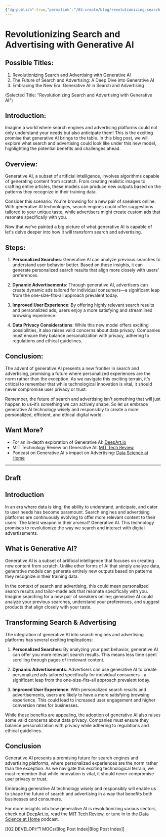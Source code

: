 ```yaml
---
{"dg-publish":true,"permalink":"/03-create/blog/revolutionizing-search-and-advertising-with-generative-ai/","tags":["advertising","generative-ai","search"]}
---
```



# Revolutionizing Search and Advertising with Generative AI

## Possible Titles:
1. Revolutionizing Search and Advertising with Generative AI
2. The Future of Search and Advertising: A Deep Dive into Generative AI
3. Embracing the New Era: Generative AI in Search and Advertising 

(Selected Title: "Revolutionizing Search and Advertising with Generative AI")

## Introduction:
Imagine a world where search engines and advertising platforms could not only understand your needs but also anticipate them! This is the exciting promise that generative AI brings to the table. In this blog post, we will explore what search and advertising could look like under this new model, highlighting the potential benefits and challenges ahead.

## Overview:
Generative AI, a subset of artificial intelligence, involves algorithms capable of generating content from scratch. From creating realistic images to crafting entire articles, these models can produce new outputs based on the patterns they recognize in their training data.

Consider this scenario: You're browsing for a new pair of sneakers online. With generative AI technologies, search engines could offer suggestions tailored to your unique taste, while advertisers might create custom ads that resonate specifically with you.

Now that we’ve painted a big picture of what generative AI is capable of let's delve deeper into how it will transform search and advertising.

## Steps:

1. **Personalized Searches**: Generative AI can analyze previous searches to understand user behavior better. Based on these insights, it can generate personalized search results that align more closely with users' preferences.

2. **Dynamic Advertisements**: Through generative AI, advertisers can create dynamic ads tailored for individual consumers—a significant leap from the one-size-fits-all approach prevalent today.

3. **Improved User Experience**: By offering highly relevant search results and personalized ads, users enjoy a more satisfying and streamlined browsing experience.

4. **Data Privacy Considerations**: While this new model offers exciting possibilities, it also raises valid concerns about data privacy. Companies must ensure they balance personalization with privacy, adhering to regulations and ethical guidelines.

## Conclusion:
The advent of generative AI presents a new frontier in search and advertising, promising a future where personalized experiences are the norm rather than the exception. As we navigate this exciting terrain, it's critical to remember that while technological innovation is vital, it should never compromise user privacy or trust.

Remember, the future of search and advertising isn't something that will just happen to us–it’s something we can actively shape. So let us embrace generative AI technology wisely and responsibly to create a more personalized, efficient, and ethical digital world.

## Want More?

- For an in-depth exploration of Generative AI: [DeepArt.io](https://deepart.io/)
- MIT Technology Review on Generative AI: [MIT Tech Review](https://www.technologyreview.com/2018-11-01/139609/generative-artificial-intelligence-defines-a-new-market/)
- Podcast on Generative AI's impact on Advertising: [Data Science at Home](https://datascienceathome.com/)



---

## Draft

## Introduction

In an era where data is king, the ability to understand, anticipate, and cater to user needs has become paramount. Search engines and advertising platforms are continuously evolving to offer more relevant content to their users. The latest weapon in their arsenal? Generative AI. This technology promises to revolutionize the way we search and interact with digital advertisements.

## What is Generative AI?

Generative AI is a subset of artificial intelligence that focuses on creating new content from scratch. Unlike other forms of AI that simply analyze data, generative models can generate entirely new outputs based on patterns they recognize in their training data.

In the context of search and advertising, this could mean personalized search results and tailor-made ads that resonate specifically with you. Imagine searching for a new pair of sneakers online; generative AI could analyze your previous searches, understand your preferences, and suggest products that align closely with your taste.

## Transforming Search & Advertising

The integration of generative AI into search engines and advertising platforms has several exciting implications:

1. **Personalized Searches**: By analyzing your past behavior, generative AI can offer you more relevant search results. This means less time spent scrolling through pages of irrelevant content.

2. **Dynamic Advertisements**: Advertisers can use generative AI to create personalized ads tailored specifically for individual consumers—a significant leap from the one-size-fits-all approach prevalent today.

3. **Improved User Experience**: With personalized search results and advertisements, users are likely to have a more satisfying browsing experience. This could lead to increased user engagement and higher conversion rates for businesses.

While these benefits are appealing, the adoption of generative AI also raises some valid concerns about data privacy. Companies must ensure they balance personalization with privacy while adhering to regulations and ethical guidelines.

## Conclusion

Generative AI presents a promising future for search engines and advertising platforms, where personalized experiences are the norm rather than the exception. As we navigate this exciting technological terrain, we must remember that while innovation is vital, it should never compromise user privacy or trust.

Embracing generative AI technology wisely and responsibly will enable us to shape the future of search and advertising in a way that benefits both businesses and consumers. 

For more insights into how generative AI is revolutionizing various sectors, check out [DeepArt.io](https://deepart.io/), read the [MIT Tech Review](https://www.technologyreview.com/2018-11-01/139609/generative-artificial-intelligence-defines-a-new-market/), or tune in to the [Data Science at Home](https://datascienceathome.com/) podcast.

[[02 DEVELOP/🗂️ MOCs/Blog Post Index\|Blog Post Index]]